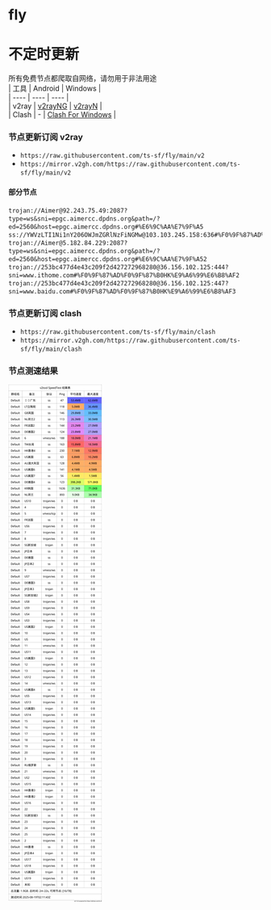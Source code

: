 # fly
# 不定时更新
所有免费节点都爬取自网络，请勿用于非法用途  
|  工具  | Android  | Windows  |  
|  ----  | ----   | ----  |  
| v2ray  | [v2rayNG](https://github.com/2dust/v2rayNG/releases) | [v2rayN](https://github.com/2dust/v2rayN/releases) |  
| Clash  | - | [Clash For Windows](https://github.com/2dust/clashN/releases) | 
  
### 节点更新订阅  v2ray
- `https://raw.githubusercontent.com/ts-sf/fly/main/v2`  
- `https://mirror.v2gh.com/https://raw.githubusercontent.com/ts-sf/fly/main/v2`  

#### 部分节点  
``` 
trojan://Aimer@92.243.75.49:2087?type=ws&sni=epgc.aimercc.dpdns.org&path=/?ed=2560&host=epgc.aimercc.dpdns.org#%E6%9C%AA%E7%9F%A5
ss://YWVzLTI1Ni1nY206OWJmZGRlNzFiNGMw@103.103.245.158:636#%F0%9F%87%AD%F0%9F%87%B0HK%E9%A6%99%E6%B8%AF
trojan://Aimer@5.182.84.229:2087?type=ws&sni=epgc.aimercc.dpdns.org&path=/?ed=2560&host=epgc.aimercc.dpdns.org#%E6%9C%AA%E7%9F%A52
trojan://253bc477d4e43c209f2d427272968280@36.156.102.125:444?sni=www.ithome.com#%F0%9F%87%AD%F0%9F%87%B0HK%E9%A6%99%E6%B8%AF2
trojan://253bc477d4e43c209f2d427272968280@36.156.102.125:447?sni=www.baidu.com#%F0%9F%87%AD%F0%9F%87%B0HK%E9%A6%99%E6%B8%AF3
```
### 节点更新订阅  clash
- `https://raw.githubusercontent.com/ts-sf/fly/main/clash`  
- `https://mirror.v2gh.com/https://raw.githubusercontent.com/ts-sf/fly/main/clash`  

### 节点测速结果
![image](traffic.png)
